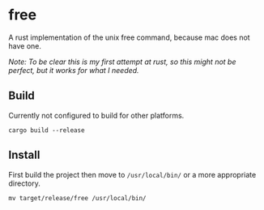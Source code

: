 # free
A rust implementation of the unix free command, because mac does not have one.

*Note: To be clear this is my first attempt at rust, so this might not be perfect, but it works for what I needed.*

## Build
Currently not configured to build for other platforms.

```shell script
cargo build --release
```

## Install 
First build the project then move to `/usr/local/bin/` or a more appropriate directory. 
```shell script
mv target/release/free /usr/local/bin/  
```